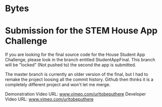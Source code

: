 Bytes
=====

Submission for the STEM House App Challenge
==

If you are looking for the final source code for the House Student App Challenge, 
please look in the branch entitled StudentAppFinal. This branch will be "locked" (Not pushed to) the second the app is submitted.

The master branch is currently an older version of the final,
but I had to remake the project loosing all the commit history.
Github then thinks it is a completely different project and won't let me merge.

Demonstration Video URL: www.vimeo.com/urltobeputhere
Developer Video URL: www.vimeo.com/urltobeputhere
